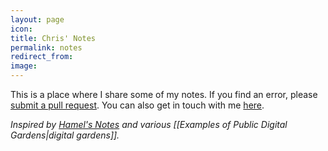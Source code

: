 ```yaml
---
layout: page
icon: 
title: Chris' Notes
permalink: notes
redirect_from: 
image:
---
```


This is a place where I share some of my notes. If you find an error, please [submit a pull request](https://github.com/chris-lovejoy/site/tree/main/_notes). You can also get in touch with me [here](http://localhost:4000/about-me#say-hi-).

*Inspired by [Hamel's Notes](https://hamel.dev/notes/) and various [[Examples of Public Digital Gardens|digital gardens]].*

<!-- TODO: add notes within this dir and list them here. Initially manual then set up automatic indexing when it makes sense. -->

